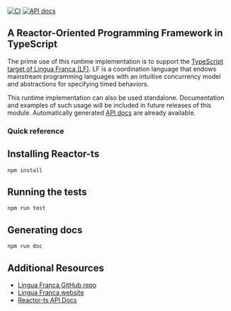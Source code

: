 [![CI](https://github.com/lf-lang/reactor-ts/actions/workflows/ci.yml/badge.svg)](https://github.com/lf-lang/reactor-ts/actions/workflows/ci.yml)
[![API docs](https://github.com/lf-lang/reactor-ts/actions/workflows/api-docs.yml/badge.svg)](https://github.com/lf-lang/reactor-ts/actions/workflows/api-docs.yml)

A Reactor-Oriented Programming Framework in TypeScript
---

The prime use of this runtime implementation is to support the [TypeScript target of Lingua Franca (LF)](https://www.lf-lang.org/docs/handbook/a-first-reactor?target=ts). LF is a coordination language that endows mainstream programming languages with an intuitive concurrency model and abstractions for specifying timed behaviors.

This runtime implementation can also be used standalone. Documentation and examples of such usage will be included in future releases of this module. Automatically generated [API docs](https://lf-lang.github.io/reactor-ts) are already available.


### Quick reference

## Installing Reactor-ts
```
npm install
```

## Running the tests
```
npm run test
```

## Generating docs
```
npm run doc
```

## Additional Resources
- [Lingua Franca GitHub repo](https://repo.lf-lang.org)
- [Lingua Franca website](https://repo.lf-lang.org)
- [Reactor-ts API Docs](https://lf-lang.github.io/reactor-ts)
